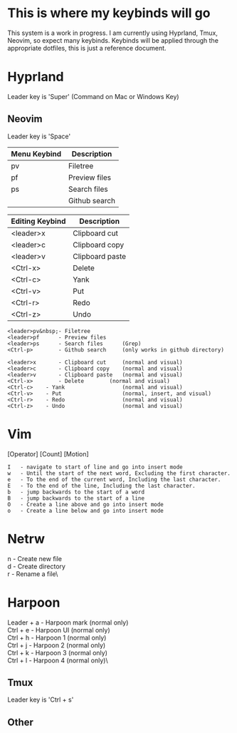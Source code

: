 # This is where my keybinds will go

This system is a work in progress. I am currently using Hyprland, Tmux, Neovim, so expect many keybinds.
Keybinds will be applied through the appropriate dotfiles, this is just a reference document.

# Hyprland
Leader key is 'Super' (Command on Mac or Windows Key)

## Neovim
Leader key is 'Space'

| Menu Keybind     | Description    |
|------------------|----------------|
| <leader>pv       | Filetree       |
| <leader>pf       | Preview files  |
| <leader>ps       | Search files   |
| <Ctrl-p>         | Github search  |

| Editing Keybind  | Description    |
|------------------|----------------|
| \<leader\>x      | Clipboard cut  |
| \<leader\>c      | Clipboard copy |
| \<leader\>v      | Clipboard paste|
| \<Ctrl-x\>       | Delete         |
| \<Ctrl-c\>       | Yank           |
| \<Ctrl-v\>       | Put            |
| \<Ctrl-r\>       | Redo           |
| \<Ctrl-z\>       | Undo           |

```
<leader>pv&nbsp;- Filetree
<leader>pf      - Preview files
<leader>ps      - Search files      (Grep)
<Ctrl-p>        - Github search     (only works in github directory)

<leader>x       - Clipboard cut 	(normal and visual)
<leader>c       - Clipboard copy	(normal and visual)
<leader>v       - Clipboard paste	(normal and visual)
<Ctrl-x>        - Delete		(normal and visual)
<Ctrl-c> 	- Yank                  (normal and visual)
<Ctrl-v> 	- Put                   (normal, insert, and visual)
<Ctrl-r>	- Redo                  (normal and visual)
<Ctrl-z> 	- Undo                  (normal and visual)
```

# Vim
[Operator] [Count] [Motion]

```
I   - navigate to start of line and go into insert mode
w 	- Until the start of the next word, Excluding the first character.
e 	- To the end of the current word, Including the last character.
E 	- To the end of the line, Including the last character.
b   - jump backwards to the start of a word 
B   - jump backwards to the start of a line   
O   - Create a line above and go into insert mode
o   - Create a line below and go into insert mode
```

# Netrw
n  	   - Create new file\
d  	   - Create directory\
r 	   - Rename a file\

# Harpoon
Leader + a      - Harpoon mark	(normal only)\
Ctrl + e        - Harpoon UI	(normal only)\
Ctrl + h 	    - Harpoon 1		(normal only)\
Ctrl + j 	    - Harpoon 2		(normal only)\
Ctrl + k 	    - Harpoon 3		(normal only)\
Ctrl + l 	    - Harpoon 4		(normal only)\


## Tmux
Leader key is 'Ctrl + s'

## Other
